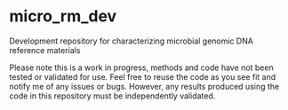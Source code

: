 micro_rm_dev
============

Development repository for characterizing microbial genomic DNA reference materials

Please note this is a work in progress, methods and code have not been tested or validated for use.  Feel free to reuse the code as you see fit and notify me of any issues or bugs.  However, any results produced using the code in this repository must be independently validated. 
